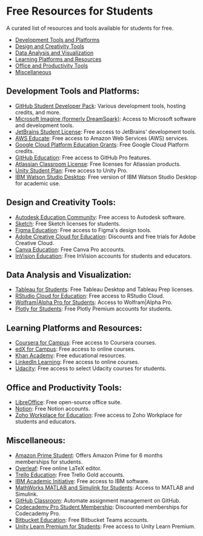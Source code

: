 # Free Resources for Students

A curated list of resources and tools available for students for free.

- [Development Tools and Platforms](#development-tools-and-platforms)
- [Design and Creativity Tools](#design-and-creativity-tools)
- [Data Analysis and Visualization](#data-analysis-and-visualization)
- [Learning Platforms and Resources](#learning-platforms-and-resources)
- [Office and Productivity Tools](#office-and-productivity-tools)
- [Miscellaneous](#miscellaneous)

## Development Tools and Platforms:
- [GitHub Student Developer Pack](https://education.github.com/pack): Various development tools, hosting credits, and more.
- [Microsoft Imagine (formerly DreamSpark)](https://imagine.microsoft.com/en-us/catalog): Access to Microsoft software and development tools.
- [JetBrains Student License](https://www.jetbrains.com/community/education/#students): Free access to JetBrains' development tools.
- [AWS Educate](https://aws.amazon.com/education/awseducate/): Free access to Amazon Web Services (AWS) services.
- [Google Cloud Platform Education Grants](https://cloud.google.com/edu/): Free Google Cloud Platform credits.
- [GitHub Education](https://education.github.com/): Free access to GitHub Pro features.
- [Atlassian Classroom License](https://www.atlassian.com/software/views/classroom-license-request): Free licenses for Atlassian products.
- [Unity Student Plan](https://store.unity.com/education): Free access to Unity Pro.
- [IBM Watson Studio Desktop](https://www.ibm.com/products/watson-studio-desktop): Free version of IBM Watson Studio Desktop for academic use.

## Design and Creativity Tools:
- [Autodesk Education Community](https://www.autodesk.com/education/home): Free access to Autodesk software.
- [Sketch](https://www.sketch.com/education/): Free Sketch licenses for students.
- [Figma Education](https://www.figma.com/education/): Free access to Figma's design tools.
- [Adobe Creative Cloud for Education](https://www.adobe.com/creativecloud/buy/students.html): Discounts and free trials for Adobe Creative Cloud.
- [Canva Education](https://www.canva.com/education/): Free Canva Pro accounts.
- [InVision Education](https://www.invisionapp.com/education): Free InVision accounts for students and educators.

## Data Analysis and Visualization:
- [Tableau for Students](https://www.tableau.com/academic/students): Free Tableau Desktop and Tableau Prep licenses.
- [RStudio Cloud for Education](https://rstudio.cloud/plans/education): Free access to RStudio Cloud.
- [Wolfram|Alpha Pro for Students](https://www.wolframalpha.com/pro/edu/): Access to Wolfram|Alpha Pro.
- [Plotly for Students](https://plotly.com/products/education/): Free Plotly Premium accounts for students.

## Learning Platforms and Resources:
- [Coursera for Campus](https://www.coursera.org/campus): Free access to Coursera courses.
- [edX for Campus](https://www.edx.org/edx-for-campus): Free access to online courses.
- [Khan Academy](https://www.khanacademy.org/): Free educational resources.
- [LinkedIn Learning](https://www.linkedin.com/learning/): Free access to online courses.
- [Udacity](https://www.udacity.com/): Free access to select Udacity courses for students.

## Office and Productivity Tools:
- [LibreOffice](https://www.libreoffice.org/): Free open-source office suite.
- [Notion](https://www.notion.so/education): Free Notion accounts.
- [Zoho Workplace for Education](https://www.zoho.com/workplace/education/): Free access to Zoho Workplace for students and educators.

## Miscellaneous:
- [Amazon Prime Student]([https://www.amazon.com/amazonprime?_encoding=UTF8&primeCampaignId=studentWlpPrimeRedir&ref_=footer_prime](https://www.amazon.com/amazonprime?ie=UTF8&camp=1789&creative=9325&linkCode=pf4&linkId=20c16810f7a884d89d661136598d84a9&planOptimizationId=WLPStudentMonthlyEligiblePlans&primeCampaignId=studentWlpPrimeRedir&ref_=assoc_tag_ph_1402130811706&tag=freeforstud0f-20)): Offers Amazon Prime for 6 months memberships for students.
- [Overleaf](https://www.overleaf.com/edu): Free online LaTeX editor.
- [Trello Education](https://trello.com/education): Free Trello Gold accounts.
- [IBM Academic Initiative](https://www.ibm.com/academic/): Free access to IBM software.
- [MathWorks MATLAB and Simulink for Students](https://www.mathworks.com/academia/student_version.html): Access to MATLAB and Simulink.
- [GitHub Classroom](https://classroom.github.com/): Automate assignment management on GitHub.
- [Codecademy Pro Student Membership](https://www.codecademy.com/pro/membership): Discounted memberships for Codecademy Pro.
- [Bitbucket Education](https://bitbucket.org/product/education): Free Bitbucket Teams accounts.
- [Unity Learn Premium for Students](https://learn.unity.com/): Free access to Unity Learn Premium.

